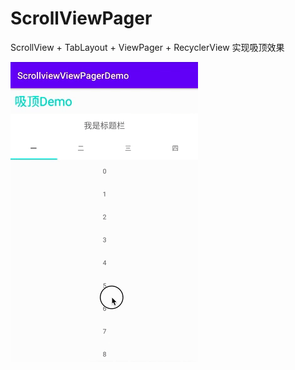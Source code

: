 # ScrollViewPager
 ScrollView + TabLayout + ViewPager + RecyclerView 实现吸顶效果

![image](https://github.com/SongSenior/ScrollViewPager/blob/master/实现效果.gif)

